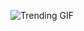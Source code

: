 
<!-- GIF_SECTION -->
![Trending GIF](https://media2.giphy.com/media/v1.Y2lkPThiYjIxNzcyaDl4ZHRteThsdnB3eDM0OGN2eHNsaWhsMzhmam0waWpqOGQ4Y29yMCZlcD12MV9naWZzX3NlYXJjaCZjdD1n/MdA16VIoXKKxNE8Stk/giphy.gif)
<!-- END_GIF_SECTION -->

